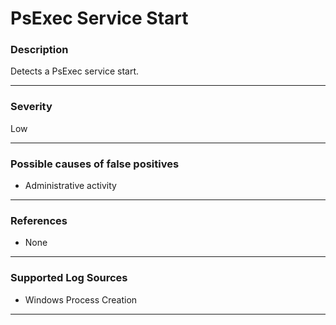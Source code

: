 # PsExec Service Start
### Description

Detects a PsExec service start.

-------------------
### Severity

Low

-------------------
<!---
### Detailed Information

- Why is this alert triggered?
- What are the typical causes that generate this alert? (e.g. port scans, unusual file access activity, etc...)
- Which corroborating information should be looked up?
- Any supporting queries to get more information?
- Any supporting visualizations to get more information?

-------------------
--->
### Possible causes of false positives

- Administrative activity

-------------------
### References

- None

-------------------
### Supported Log Sources

- Windows Process Creation

-------------------
